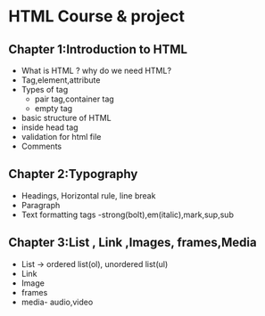 # HTML Course & project

## Chapter 1:Introduction to HTML

- What is HTML ? why do we need HTML?
- Tag,element,attribute
- Types of tag
  - pair tag,container tag
  - empty tag
- basic structure of HTML
- inside head tag
- validation for html file
- Comments

## Chapter 2:Typography
- Headings, Horizontal rule, line break
- Paragraph
- Text formatting tags -strong(bolt),em(italic),mark,sup,sub

## Chapter 3:List , Link ,Images, frames,Media

- List -> ordered list(ol), unordered list(ul)
- Link
- Image
- frames
- media- audio,video
